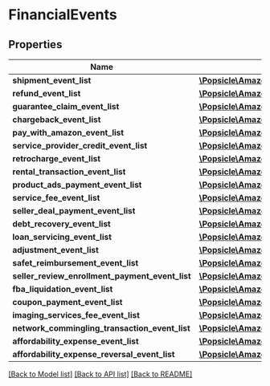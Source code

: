 # FinancialEvents

## Properties
Name | Type | Description | Notes
------------ | ------------- | ------------- | -------------
**shipment_event_list** | [**\Popsicle\Amazon\Model\ShipmentEventList**](ShipmentEventList.md) |  | [optional] 
**refund_event_list** | [**\Popsicle\Amazon\Model\ShipmentEventList**](ShipmentEventList.md) |  | [optional] 
**guarantee_claim_event_list** | [**\Popsicle\Amazon\Model\ShipmentEventList**](ShipmentEventList.md) |  | [optional] 
**chargeback_event_list** | [**\Popsicle\Amazon\Model\ShipmentEventList**](ShipmentEventList.md) |  | [optional] 
**pay_with_amazon_event_list** | [**\Popsicle\Amazon\Model\PayWithAmazonEventList**](PayWithAmazonEventList.md) |  | [optional] 
**service_provider_credit_event_list** | [**\Popsicle\Amazon\Model\SolutionProviderCreditEventList**](SolutionProviderCreditEventList.md) |  | [optional] 
**retrocharge_event_list** | [**\Popsicle\Amazon\Model\RetrochargeEventList**](RetrochargeEventList.md) |  | [optional] 
**rental_transaction_event_list** | [**\Popsicle\Amazon\Model\RentalTransactionEventList**](RentalTransactionEventList.md) |  | [optional] 
**product_ads_payment_event_list** | [**\Popsicle\Amazon\Model\ProductAdsPaymentEventList**](ProductAdsPaymentEventList.md) |  | [optional] 
**service_fee_event_list** | [**\Popsicle\Amazon\Model\ServiceFeeEventList**](ServiceFeeEventList.md) |  | [optional] 
**seller_deal_payment_event_list** | [**\Popsicle\Amazon\Model\SellerDealPaymentEventList**](SellerDealPaymentEventList.md) |  | [optional] 
**debt_recovery_event_list** | [**\Popsicle\Amazon\Model\DebtRecoveryEventList**](DebtRecoveryEventList.md) |  | [optional] 
**loan_servicing_event_list** | [**\Popsicle\Amazon\Model\LoanServicingEventList**](LoanServicingEventList.md) |  | [optional] 
**adjustment_event_list** | [**\Popsicle\Amazon\Model\AdjustmentEventList**](AdjustmentEventList.md) |  | [optional] 
**safet_reimbursement_event_list** | [**\Popsicle\Amazon\Model\SAFETReimbursementEventList**](SAFETReimbursementEventList.md) |  | [optional] 
**seller_review_enrollment_payment_event_list** | [**\Popsicle\Amazon\Model\SellerReviewEnrollmentPaymentEventList**](SellerReviewEnrollmentPaymentEventList.md) |  | [optional] 
**fba_liquidation_event_list** | [**\Popsicle\Amazon\Model\FBALiquidationEventList**](FBALiquidationEventList.md) |  | [optional] 
**coupon_payment_event_list** | [**\Popsicle\Amazon\Model\CouponPaymentEventList**](CouponPaymentEventList.md) |  | [optional] 
**imaging_services_fee_event_list** | [**\Popsicle\Amazon\Model\ImagingServicesFeeEventList**](ImagingServicesFeeEventList.md) |  | [optional] 
**network_commingling_transaction_event_list** | [**\Popsicle\Amazon\Model\NetworkComminglingTransactionEventList**](NetworkComminglingTransactionEventList.md) |  | [optional] 
**affordability_expense_event_list** | [**\Popsicle\Amazon\Model\AffordabilityExpenseEventList**](AffordabilityExpenseEventList.md) |  | [optional] 
**affordability_expense_reversal_event_list** | [**\Popsicle\Amazon\Model\AffordabilityExpenseEventList**](AffordabilityExpenseEventList.md) |  | [optional] 

[[Back to Model list]](../../README.md#documentation-for-models) [[Back to API list]](../../README.md#documentation-for-api-endpoints) [[Back to README]](../../README.md)


